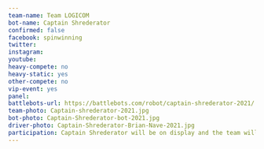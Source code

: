 ```yaml
---
team-name: Team LOGICOM
bot-name: Captain Shrederator
confirmed: false
facebook: spinwinning
twitter:
instagram:
youtube:
heavy-compete: no
heavy-static: yes
other-compete: no
vip-event: yes
panel:
battlebots-url: https://battlebots.com/robot/captain-shrederator-2021/
team-photo: Captain-shrederator-2021.jpg
bot-photo: Captain-Shrederator-bot-2021.jpg
driver-photo: Captain-Shrederator-Brian-Nave-2021.jpg
participation: Captain Shrederator will be on display and the team will be available for meet and greet throughout the weekend and at the Ruckus VIP Fundraiser!
---
```


